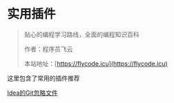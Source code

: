 # 实用插件

> 贴心的编程学习路线，全面的编程知识百科
>
> 作者：程序员飞云
>
> 本站地址：[https://flycode.icu](https://flycode.icu)

这里包含了常用的插件推荐

[Idea的Git忽略文件](Idea的Git忽略文件.md)

